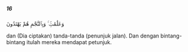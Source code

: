 ##### 16

<span class="ayah">وَعَلَٰمَٰتٍۢ ۚ وَبِٱلنَّجْمِ هُمْ يَهْتَدُونَ</span>

<span class="ayah_translation">dan (Dia ciptakan) tanda-tanda (penunjuk jalan). Dan dengan bintang-bintang itulah mereka mendapat petunjuk.</span>
